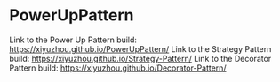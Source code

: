 # PowerUpPattern
Link to the Power Up Pattern build: https://xiyuzhou.github.io/PowerUpPattern/
Link to the Strategy Pattern build: https://xiyuzhou.github.io/Strategy-Pattern/
Link to the Decorator Pattern build: https://xiyuzhou.github.io/Decorator-Pattern/
